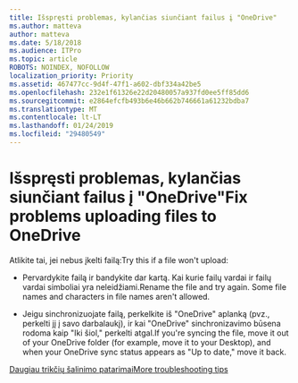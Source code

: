 ```yaml
---
title: Išspręsti problemas, kylančias siunčiant failus į "OneDrive"
ms.author: matteva
author: matteva
ms.date: 5/18/2018
ms.audience: ITPro
ms.topic: article
ROBOTS: NOINDEX, NOFOLLOW
localization_priority: Priority
ms.assetid: 467477cc-9d4f-47f1-a602-dbf334a42be5
ms.openlocfilehash: 232e1f61326e22d20480057a937fd0ee5ff85dd6
ms.sourcegitcommit: e2864efcfb493b6e46b662b746661a61232bdba7
ms.translationtype: MT
ms.contentlocale: lt-LT
ms.lasthandoff: 01/24/2019
ms.locfileid: "29480549"
---
```

# <a name="fix-problems-uploading-files-to-onedrive"></a><span data-ttu-id="258ff-102">Išspręsti problemas, kylančias siunčiant failus į "OneDrive"</span><span class="sxs-lookup"><span data-stu-id="258ff-102">Fix problems uploading files to OneDrive</span></span>

<span data-ttu-id="258ff-103">Atlikite tai, jei nebus įkelti failą:</span><span class="sxs-lookup"><span data-stu-id="258ff-103">Try this if a file won't upload:</span></span>
  
- <span data-ttu-id="258ff-p101">Pervardykite failą ir bandykite dar kartą. Kai kurie failų vardai ir failų vardai simboliai yra neleidžiami.</span><span class="sxs-lookup"><span data-stu-id="258ff-p101">Rename the file and try again. Some file names and characters in file names aren't allowed.</span></span> 
    
- <span data-ttu-id="258ff-106">Jeigu sinchronizuojate failą, perkelkite iš "OneDrive" aplanką (pvz., perkelti jį į savo darbalaukį), ir kai "OneDrive" sinchronizavimo būsena rodoma kaip "Iki šiol," perkelti atgal.</span><span class="sxs-lookup"><span data-stu-id="258ff-106">If you're syncing the file, move it out of your OneDrive folder (for example, move it to your Desktop), and when your OneDrive sync status appears as "Up to date," move it back.</span></span> 
    
[<span data-ttu-id="258ff-107">Daugiau trikčių šalinimo patarimai</span><span class="sxs-lookup"><span data-stu-id="258ff-107">More troubleshooting tips</span></span>](https://go.microsoft.com/fwlink/?linkid=873155)
  

